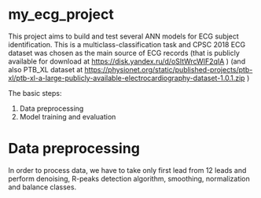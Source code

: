 # my_ecg_project
This project aims to build and test several ANN models for ECG subject identification. This is a multiclass-classification task and CPSC 2018 ECG dataset 
was chosen as the main source of ECG records (that is publicly available for download at  https://disk.yandex.ru/d/oSItWrcWIF2qIA )
(and also PTB_XL dataset at https://physionet.org/static/published-projects/ptb-xl/ptb-xl-a-large-publicly-available-electrocardiography-dataset-1.0.1.zip )

The basic steps:
1. Data preprocessing
2. Model training and evaluation

# Data preprocessing
In order to process data, we have to take only first lead from 12 leads and perform denoising, R-peaks detection algorithm, smoothing, normalization and balance classes.
